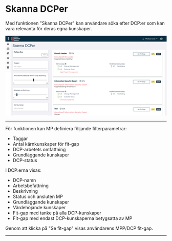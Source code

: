 # Skanna DCPer

Med funktionen "Skanna DCPer" kan användare söka efter DCP:er som kan vara relevanta för deras egna kunskaper.

![alt text](pictures/dcp/page.png)

-----

För funktionen kan MP definiera följande filterparametrar:

- Taggar
- Antal kärnkunskaper för fit-gap
- DCP-arbetets omfattning
- Grundläggande kunskaper
- DCP-status

I DCP:erna visas:

- DCP-namn
- Arbetsbefattning
- Beskrivning
- Status och ansluten MP
- Grundläggande kunskaper
- Värdehöjande kunskaper
- Fit-gap med tanke på alla DCP-kunskaper
- Fit-gap med endast DCP-kunskaperna betygsatta av MP

Genom att klicka på "Se fit-gap" visas användarens MPP/DCP fit-gap.

-----
